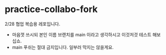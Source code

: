 # practice-collabo-fork
2/28 협업 복습용 레포입니다.

- 마음껏 쓰시되 본인 이름 브랜치를 main 이라고 생각하시고 이것저것 테스트 해보십쇼.
- main 푸쉬는 절대 금지입니다. 일부러 막지는 않을게요.
